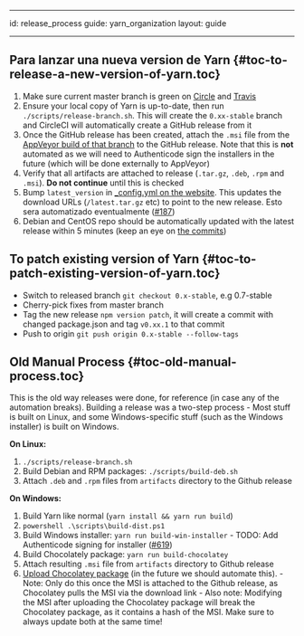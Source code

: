 * * *

id: release_process guide: yarn_organization layout: guide

* * *

## Para lanzar una nueva version de Yarn [](#toc-to-release-a-new-version-of-yarn){#toc-to-release-a-new-version-of-yarn.toc}

  1. Make sure current master branch is green on [Circle](https://circleci.com/gh/yarnpkg/yarn) and [Travis](https://travis-ci.com/yarnpkg/yarn/builds)
  2. Ensure your local copy of Yarn is up-to-date, then run `./scripts/release-branch.sh`. This will create the `0.xx-stable` branch and CircleCI will automatically create a GitHub release from it
  3. Once the GitHub release has been created, attach the `.msi` file from the [AppVeyor build of that branch](https://ci.appveyor.com/project/kittens/yarn) to the GitHub release. Note that this is **not** automated as we will need to Authenticode sign the installers in the future (which will be done externally to AppVeyor)
  4. Verify that all artifacts are attached to release (`.tar.gz`, `.deb`, `.rpm` and `.msi`). **Do not continue** until this is checked
  5. Bump `latest_version` in [_config.yml on the website](https://github.com/yarnpkg/website/blob/master/_config.yml#L9). This updates the download URLs (`/latest.tar.gz` etc) to point to the new release. Esto sera automatizado eventualmente ([#187](https://github.com/yarnpkg/website/issues/187))
  6. Debian and CentOS repo should be automatically updated with the latest release within 5 minutes (keep an eye on [the commits](https://github.com/yarnpkg/releases/commits/gh-pages))

<!-- [TODO: Instructions for updating Chocolatey should go here - Currrently Daniel does that manually] -->

## To patch existing version of Yarn [](#toc-to-patch-existing-version-of-yarn){#toc-to-patch-existing-version-of-yarn.toc}

- Switch to released branch `git checkout 0.x-stable`, e.g 0.7-stable
- Cherry-pick fixes from master branch
- Tag the new release `npm version patch`, it will create a commit with changed package.json and tag `v0.xx.1` to that commit
- Push to origin `git push origin 0.x-stable --follow-tags`

## Old Manual Process [](#toc-old-manual-process){#toc-old-manual-process.toc}

This is the old way releases were done, for reference (in case any of the automation breaks). Building a release was a two-step process - Most stuff is built on Linux, and some Windows-specific stuff (such as the Windows installer) is built on Windows.

**On Linux:**

  1. `./scripts/release-branch.sh`
  2. Build Debian and RPM packages: `./scripts/build-deb.sh`
  3. Attach `.deb` and `.rpm` files from `artifacts` directory to the Github release

**On Windows:**

  1. Build Yarn like normal (`yarn install && yarn run build`)
  2. `powershell .\scripts\build-dist.ps1`
  3. Build Windows installer: `yarn run build-win-installer` 
    - TODO: Add Authenticode signing for installer ([#619](https://github.com/yarnpkg/yarn/issues/619))
  4. Build Chocolately package: `yarn run build-chocolatey`
  5. Attach resulting `.msi` file from `artifacts` directory to Github release
  6. [Upload Chocolatey package](https://chocolatey.org/packages/upload) (in the future we should automate this). 
    - Note: Only do this once the MSI is attached to the Github release, as Chocolatey pulls the MSI via the download link
    - Also note: Modifying the MSI after uploading the Chocolatey package will break the Chocolatey package, as it contains a hash of the MSI. Make sure to always update both at the same time!